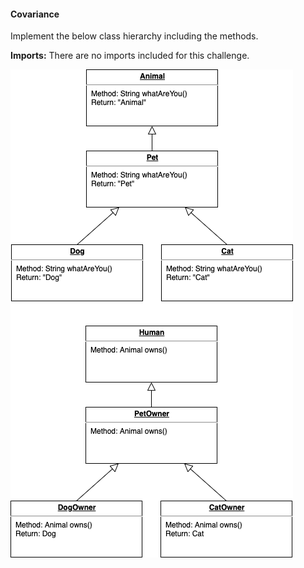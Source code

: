 #### Covariance

Implement the below class hierarchy including the methods.

**Imports:** There are no imports included for this challenge.

![](classHierarchy.png)
